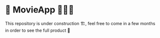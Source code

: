 # 🚧 MovieApp 🚧👷👷

This repository is under construction 🏗️, feel free to come in a few months in order to see the full product 🚚
